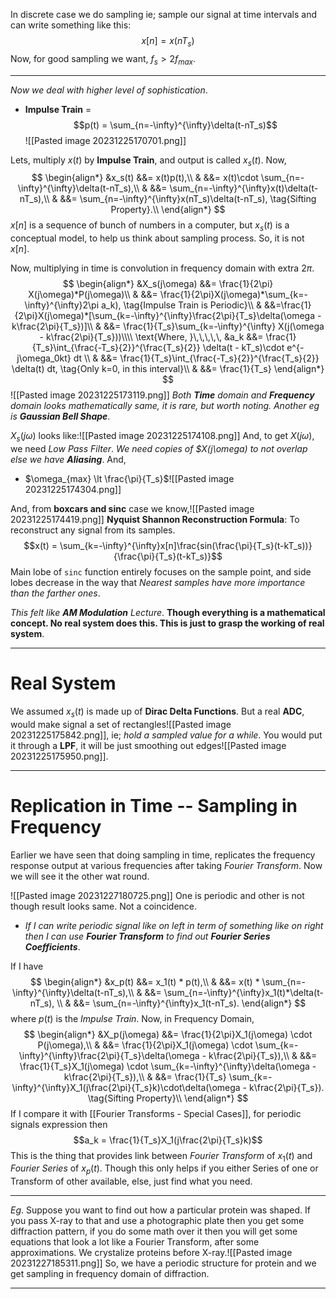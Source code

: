In discrete case we do sampling ie; sample our signal at time intervals and can write something like this: $$x[n] = x(nT_s)$$
Now, for good sampling we want, $f_s > 2f_{max}$.
***
*Now we deal with higher level of sophistication*.
- **Impulse Train** = $$p(t) = \sum_{n=-\infty}^{\infty}\delta(t-nT_s)$$![[Pasted image 20231225170701.png]]

Lets, multiply $x(t)$ by **Impulse Train**, and output is called $x_s(t)$.
Now, 
$$
\begin{align*}
&x_s(t) &&= x(t)p(t),\\
& &&= x(t)\cdot \sum_{n=-\infty}^{\infty}\delta(t-nT_s),\\
& &&= \sum_{n=-\infty}^{\infty}x(t)\delta(t-nT_s),\\
& &&= \sum_{n=-\infty}^{\infty}x(nT_s)\delta(t-nT_s), \tag{Sifting Property}.\\
\end{align*}
$$
$x[n]$ is a sequence of bunch of numbers in a computer, but $x_s(t)$ is a conceptual model, to help us think about sampling process. So, it is not $x[n]$.

Now, multiplying in time is convolution in frequency domain with extra $2\pi$.
$$
\begin{align*}
&X_s(j\omega) &&= \frac{1}{2\pi} X(j\omega)*P(j\omega)\\
& &&= \frac{1}{2\pi}X(j\omega)*\sum_{k=-\infty}^{\infty}2\pi a_k), \tag{Impulse Train is Periodic}\\
& &&=\frac{1}{2\pi}X(j\omega)*[\sum_{k=-\infty}^{\infty}\frac{2\pi}{T_s}\delta(\omega - k\frac{2\pi}{T_s})]\\
& &&= \frac{1}{T_s}\sum_{k=-\infty}^{\infty} X(j(\omega - k\frac{2\pi}{T_s}))\\\\
\text{Where, }\,\,\,\,\, &a_k &&= \frac{1}{T_s}\int_{\frac{-T_s}{2}}^{\frac{T_s}{2}} \delta(t - kT_s)\cdot e^{-j\omega_0kt} dt \\
& &&= \frac{1}{T_s}\int_{\frac{-T_s}{2}}^{\frac{T_s}{2}} \delta(t) dt, \tag{Only k=0, in this interval}\\
& &&= \frac{1}{T_s}
\end{align*}
$$![[Pasted image 20231225173119.png]]
*Both **Time** domain and **Frequency** domain looks mathematically same, it is rare, but worth noting. Another eg is **Gaussian Bell Shape***.

$X_s(j\omega)$ looks like:![[Pasted image 20231225174108.png]]
And, to get $X(j\omega)$, we need *Low Pass Filter*. *We need copies of $X(j\omega) to not overlap else we have **Aliasing***.
And,
- $\omega_{max} \lt \frac{\pi}{T_s}$![[Pasted image 20231225174304.png]]

And, from **boxcars and sinc** case we know,![[Pasted image 20231225174419.png]]
**Nyquist Shannon Reconstruction Formula**: To reconstruct any signal from its samples.
$$x(t) = \sum_{k=-\infty}^{\infty}x[n]\frac{sin(\frac{\pi}{T_s}(t-kT_s))}{\frac{\pi}{T_s}(t-kT_s)}$$
Main lobe of `sinc` function entirely focuses on the sample point, and side lobes decrease in the way that *Nearest samples have more importance than the farther ones*.

*This felt like **AM Modulation** Lecture*. **Though everything is a mathematical concept. No real system does this. This is just to grasp the working of real system**.
***
# Real System

We assumed $x_s(t)$ is made up of **Dirac Delta Functions**. But a real **ADC**, would make signal a set of rectangles![[Pasted image 20231225175842.png]], ie; *hold a sampled value for a while*. You would put it through a **LPF**, it will be just smoothing out edges![[Pasted image 20231225175950.png]].
***
# Replication in Time -- Sampling in Frequency

Earlier we have seen that doing sampling in time, replicates the frequency response output at various frequencies after taking *Fourier Transform*. Now we will see it the other wat round.

![[Pasted image 20231227180725.png]]
One is periodic and other is not though result looks same. Not a coincidence.
- *If I can write periodic signal like on left in term of something like on right then I can use **Fourier Transform** to find out **Fourier Series Coefficients***.

If I have 
$$
\begin{align*}
&x_p(t) &&= x_1(t) * p(t),\\ 
& &&= x(t) * \sum_{n=-\infty}^{\infty}\delta(t-nT_s),\\
& &&= \sum_{n=-\infty}^{\infty}x_1(t)*\delta(t-nT_s), \\
& &&= \sum_{n=-\infty}^{\infty}x_1(t-nT_s).
\end{align*}
$$where $p(t)$ is the *Impulse Train*.
Now, in Frequency Domain, 
$$
\begin{align*}
&X_p(j\omega) &&= \frac{1}{2\pi}X_1(j\omega) \cdot P(j\omega),\\ 
& &&= \frac{1}{2\pi}X_1(j\omega) \cdot \sum_{k=-\infty}^{\infty}\frac{2\pi}{T_s}\delta(\omega - k\frac{2\pi}{T_s}),\\
& &&= \frac{1}{T_s}X_1(j\omega) \cdot \sum_{k=-\infty}^{\infty}\delta(\omega - k\frac{2\pi}{T_s}),\\
& &&= \frac{1}{T_s} \sum_{k=-\infty}^{\infty}X_1(j\frac{2\pi}{T_s}k)\cdot\delta(\omega - k\frac{2\pi}{T_s}). \tag{Sifting Property}\\
\end{align*}
$$
If I compare it with [[Fourier Transforms - Special Cases]], for periodic signals expression then $$a_k = \frac{1}{T_s}X_1(j\frac{2\pi}{T_s}k)$$
This is the thing that provides link between *Fourier Transform* of $x_1(t)$ and *Fourier Series* of $x_p(t)$.
Though this only helps if you either Series of one or Transform of other available, else, just find what you need.
***
*Eg*. Suppose you want to find out how a particular protein was shaped. If you pass X-ray to that and use a photographic plate then you get some diffraction pattern, if you do some math over it then you will get some equations that look a lot like a Fourier Transform, after some approximations. We crystalize proteins before X-ray.![[Pasted image 20231227185311.png]]
So, we have a periodic structure for protein and we get sampling in frequency domain of diffraction.
***

